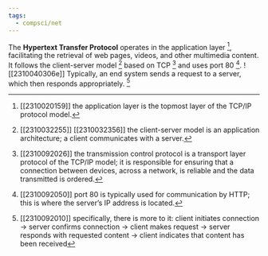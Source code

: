 ```yaml
---
tags:
  - compsci/net
---
```

The **Hypertext Transfer Protocol** operates in the application layer [^1], facilitating the retrieval of web pages, videos, and other multimedia content. It follows the client-server model [^2] based on TCP  [^3] and uses port 80 [^4].
![[2310040306e]]
Typically, an end system sends a request to a server, which then responds appropriately. [^5]

[^1]: [[2310020159]] the application layer is the topmost layer of the TCP/IP protocol model.
[^2]: [[2310032255]] [[2310032356]] the client-server model is an application architecture; a client communicates with a server.
[^3]: [[2310092026]] the transmission control protocol is a transport layer protocol of the TCP/IP model; it is responsible for ensuring that a connection between devices, across a network, is reliable and the data transmitted is ordered.
[^4]: [[2310092050]] port 80 is typically used for communication by HTTP; this is where the server’s IP address is located.
[^5]: [[2310092010]] specifically, there is more to it: client initiates connection → server confirms connection → client makes request → server responds with requested content → client indicates that content has been received